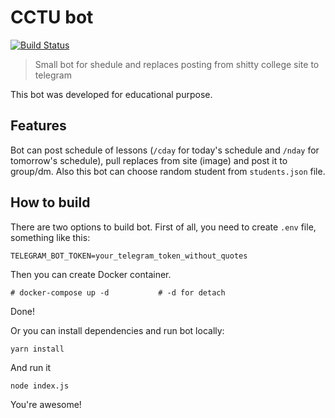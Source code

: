 # CCTU bot

[![Build Status](https://travis-ci.com/OlegWock/cctu_bot.svg?branch=master)](https://travis-ci.com/OlegWock/cctu_bot)

> Small bot for shedule and replaces posting from shitty college site to telegram

This bot was developed for educational purpose.

## Features

Bot can post schedule of lessons (`/cday` for today's schedule and `/nday` for tomorrow's schedule), pull replaces from site (image) and post it to group/dm. Also this bot can choose random student from `students.json` file. 

## How to build

There are two options to build bot. First of all, you need to create `.env` file, something like this:

```
TELEGRAM_BOT_TOKEN=your_telegram_token_without_quotes
```

Then you can create Docker container. 

```
# docker-compose up -d           # -d for detach
```

Done!

Or you can install dependencies and run bot locally:

```
yarn install
```

And run it

```
node index.js
```

You're awesome!
